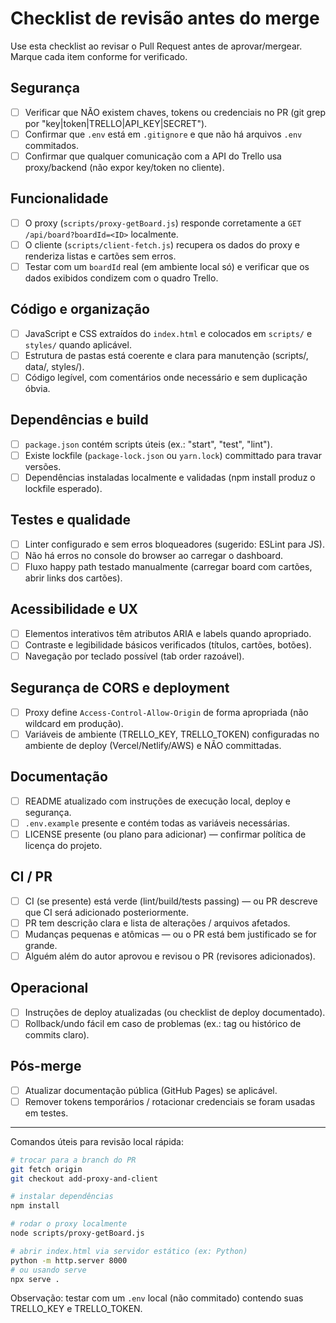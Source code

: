# Checklist de revisão antes do merge

Use esta checklist ao revisar o Pull Request antes de aprovar/mergear. Marque cada item conforme for verificado.

## Segurança
- [ ] Verificar que NÃO existem chaves, tokens ou credenciais no PR (git grep por "key|token|TRELLO|API_KEY|SECRET").
- [ ] Confirmar que `.env` está em `.gitignore` e que não há arquivos `.env` commitados.
- [ ] Confirmar que qualquer comunicação com a API do Trello usa proxy/backend (não expor key/token no cliente).

## Funcionalidade
- [ ] O proxy (`scripts/proxy-getBoard.js`) responde corretamente a `GET /api/board?boardId=<ID>` localmente.
- [ ] O cliente (`scripts/client-fetch.js`) recupera os dados do proxy e renderiza listas e cartões sem erros.
- [ ] Testar com um `boardId` real (em ambiente local só) e verificar que os dados exibidos condizem com o quadro Trello.

## Código e organização
- [ ] JavaScript e CSS extraídos do `index.html` e colocados em `scripts/` e `styles/` quando aplicável.
- [ ] Estrutura de pastas está coerente e clara para manutenção (scripts/, data/, styles/).
- [ ] Código legível, com comentários onde necessário e sem duplicação óbvia.

## Dependências e build
- [ ] `package.json` contém scripts úteis (ex.: "start", "test", "lint").
- [ ] Existe lockfile (`package-lock.json` ou `yarn.lock`) committado para travar versões.
- [ ] Dependências instaladas localmente e validadas (npm install produz o lockfile esperado).

## Testes e qualidade
- [ ] Linter configurado e sem erros bloqueadores (sugerido: ESLint para JS).
- [ ] Não há erros no console do browser ao carregar o dashboard.
- [ ] Fluxo happy path testado manualmente (carregar board com cartões, abrir links dos cartões).

## Acessibilidade e UX
- [ ] Elementos interativos têm atributos ARIA e labels quando apropriado.
- [ ] Contraste e legibilidade básicos verificados (títulos, cartões, botões).
- [ ] Navegação por teclado possível (tab order razoável).

## Segurança de CORS e deployment
- [ ] Proxy define `Access-Control-Allow-Origin` de forma apropriada (não wildcard em produção).
- [ ] Variáveis de ambiente (TRELLO_KEY, TRELLO_TOKEN) configuradas no ambiente de deploy (Vercel/Netlify/AWS) e NÃO committadas.

## Documentação
- [ ] README atualizado com instruções de execução local, deploy e segurança.
- [ ] `.env.example` presente e contém todas as variáveis necessárias.
- [ ] LICENSE presente (ou plano para adicionar) — confirmar política de licença do projeto.

## CI / PR
- [ ] CI (se presente) está verde (lint/build/tests passing) — ou PR descreve que CI será adicionado posteriormente.
- [ ] PR tem descrição clara e lista de alterações / arquivos afetados.
- [ ] Mudanças pequenas e atômicas — ou o PR está bem justificado se for grande.
- [ ] Alguém além do autor aprovou e revisou o PR (revisores adicionados).

## Operacional
- [ ] Instruções de deploy atualizadas (ou checklist de deploy documentado).
- [ ] Rollback/undo fácil em caso de problemas (ex.: tag ou histórico de commits claro).

## Pós-merge
- [ ] Atualizar documentação pública (GitHub Pages) se aplicável.
- [ ] Remover tokens temporários / rotacionar credenciais se foram usadas em testes.

---

Comandos úteis para revisão local rápida:

```bash
# trocar para a branch do PR
git fetch origin
git checkout add-proxy-and-client

# instalar dependências
npm install

# rodar o proxy localmente
node scripts/proxy-getBoard.js

# abrir index.html via servidor estático (ex: Python)
python -m http.server 8000
# ou usando serve
npx serve .
```

Observação: testar com um `.env` local (não commitado) contendo suas TRELLO_KEY e TRELLO_TOKEN.